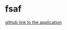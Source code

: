 # fsaf
[github link to the application][link]

[link]: https://github.com/RTZ229/coral-blockchain-assignment.git